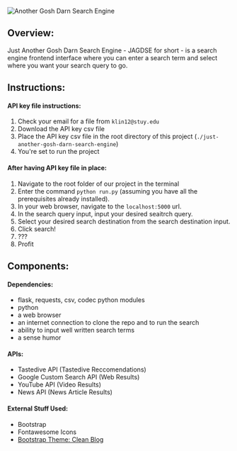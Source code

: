 ![Another Gosh Darn Search Engine](https://i.imgur.com/8OnBHxT.png)

## Overview:
Just Another Gosh Darn Search Engine - JAGDSE for short - is a search engine frontend interface where
you can enter a search term and select where you want your search query to go.

## Instructions:

#### API key file instructions:

1. Check your email for a file from `klin12@stuy.edu`
2. Download the API key csv file
3. Place the API key csv file in the root directory of this project (`./just-another-gosh-darn-search-engine`)
4. You're set to run the project

#### After having API key file in place:

1. Navigate to the root folder of our project in the terminal
2. Enter the command `python run.py` (assuming you have all the prerequisites already installed).
3. In your web browser, navigate to the `localhost:5000` url.
4. In the search query input, input your desired seaitrch query.
5. Select your desired search destination from the search destination input.
6. Click search!
7. ???
8. Profit

## Components:

#### Dependencies:

* flask, requests, csv, codec python modules
* python
* a web browser
* an internet connection to clone the repo and to run the search
* ability to input well written search terms
* a sense humor

#### APIs:

* Tastedive API (Tastedive Reccomendations)
* Google Custom Search API (Web Results)
* YouTube API (Video Results)
* News API (News Article Results)

#### External Stuff Used:

* Bootstrap
* Fontawesome Icons
* [Bootstrap Theme: Clean Blog](https://github.com/BlackrockDigital/startbootstrap-clean-blog)  